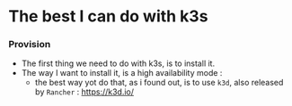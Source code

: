 # The best I can do with k3s



### Provision

* The first thing we need to do with k3s, is to install it.
* The way I want to install it, is a high availability mode :
  * the best way yot do that, as i found out, is to use `k3d`, also released by `Rancher` : https://k3d.io/

